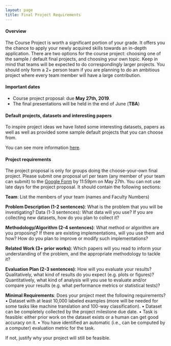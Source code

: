 ```yaml
---
layout: page
title: Final Project Requirements
---
```


#### Overview

The Course Project is worth a significant portion of your grade. It offers
you the chance to apply your newly acquired skills towards an in-depth
application. There are two options for the course project: choosing one of the sample / default
final projects, and choosing your own topic. Keep in mind
that teams will be expected to do correspondingly larger projects.
 You should only form a 2+ person team if you are planning to do an ambitious
 project where every team member will have a large contribution.


#### Important dates

- Course project proposal: due **May 27th, 2019**.
- The final presentations will be held in the end of June (**TBA**)

#### Default projects, datasets and interesting papers
To inspire project ideas we have listed some interesting datasets, papers
as well as well as provided some sample default projects that you can choose from.

You can see more information [here](../project-inspirations).

#### Project requirements

The project proposal is only for groups doing the choose-your-own final project.
Please submit one proposal url per team (any member of your team can submit) to
the [Google Form](https://forms.gle/pNQojLjfgssRqR56A) by 11:59pm on May 27th.
You can not use late days for the project proposal.
It should contain the following sections:

**Team**: List the members of your team (names and Faculty Numbers)

**Problem Description (1-2 sentences)**: What is the problem that you will be investigating?
Data (1-3 sentences): What data will you use? If you are collecting new datasets, how do you plan to
collect it?

**Methodology/Algorithm (2-4 sentences)**: What method or algorithm are you proposing? If there
are existing implementations, will you use them and how? How do you plan to improve or modify such
implementations?

**Related Work (3+ prior works)**: Which papers will you read to inform your understanding of the
problem, and the appropriate methodology to tackle it?

**Evaluation Plan (2-3 sentences)**: How will you evaluate your results? Qualitatively, what kind of results
do you expect (e.g. plots or figures)? Quantitatively, what kind of analysis will you use to evaluate and/or
compare your results (e.g. what performance metrics or statistical tests)?

**Minimal Requirements**: Does your project meet the following requirements?
• Dataset with at least 10,000 labeled examples (more will be needed for some tasks like machine translation
and 100-way classification).
• Dataset can be completely collected by the project milestone due date.
• Task is feasible: either prior work on the dataset exists or a human can get good accuracy on it.
• You have identified an automatic (i.e., can be computed by a computer) evaluation metric for the task.

If not, justify why your project will still be feasible.

